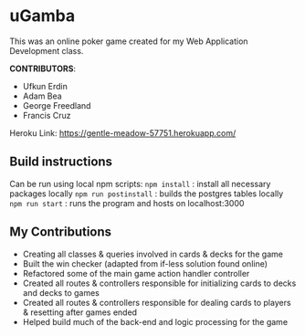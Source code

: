 # uGamba
This was an online poker game created for my Web Application Development class.

**CONTRIBUTORS**:
* Ufkun Erdin
* Adam Bea
* George Freedland
* Francis Cruz

Heroku Link: https://gentle-meadow-57751.herokuapp.com/

## Build instructions
Can be run using local npm scripts:
`npm install` : install all necessary packages locally
`npm run postinstall` : builds the postgres tables locally
`npm run start` : runs the program and hosts on localhost:3000

## My Contributions
* Creating all classes & queries involved in cards & decks for the game
* Built the win checker (adapted from if-less solution found online)
* Refactored some of the main game action handler controller
* Created all routes & controllers responsible for initializing cards to decks and decks to games
* Created all routes & controllers responsible for dealing cards to players & resetting after games ended
* Helped build much of the back-end and logic processing for the game

